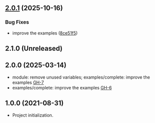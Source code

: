 ## [2.0.1](https://github.com/alibabacloud-automation/terraform-alicloud-eip-slb-ecs-rds/compare/v2.0.0...v2.0.1) (2025-10-16)


### Bug Fixes

* improve the examples ([8ce51f5](https://github.com/alibabacloud-automation/terraform-alicloud-eip-slb-ecs-rds/commit/8ce51f5250f7d73533089e94c3addcfec4cdb74b))

## 2.1.0 (Unreleased)
## 2.0.0 (2025-03-14)

- module: remove unused variables; examples/complete: improve the examples [GH-7](https://github.com/alibabacloud-automation/terraform-alicloud-eip-slb-ecs-rds/pull/7)
- examples/complete: improve the examples [GH-6](https://github.com/alibabacloud-automation/terraform-alicloud-eip-slb-ecs-rds/pull/6)

## 1.0.0 (2021-08-31)

- Project initialization.
